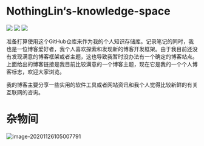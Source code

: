 # NothingLin‘s-knowledge-space

[![](https://img.shields.io/badge/NothingLin-我的个人博客-green?style=plastic&logo=Hexo)](https://www.nothinglin.ml/)   [![](https://img.shields.io/badge/github-pages浏览-teal?style=plastic&logo=Github)]()  [![](https://img.shields.io/badge/最后更新于-2020/21/29-blue?style=plastic&logo=WakaTime)]()

准备打算使用这个GitHub仓库来作为我的个人知识存储库。记录笔记的同时，我也是一位博客爱好者，我个人喜欢探索和发现新的博客开发框架。由于我目前还没有发现满意的博客框架或者主题，这也导致我暂时没办法有一个确定的博客站点。上面给出的博客链接是我目前比较满意的一个博客主题，现在它是我的一个个人博客标志，欢迎大家浏览。

我的博客主要分享一些实用的软件工具或者网站资讯和我个人觉得比较新鲜的有关互联网的咨询。



# 杂物间













































![image-20201126105007791](https://nothinglin.coding.net/p/picture/d/picture/git/raw/master/2020/11/26/20201126105010.png)
